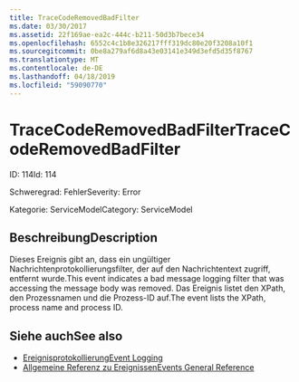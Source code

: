 ```yaml
---
title: TraceCodeRemovedBadFilter
ms.date: 03/30/2017
ms.assetid: 22f169ae-ea2c-444c-b211-50d3b7bece34
ms.openlocfilehash: 6552c4c1b8e326217fff319dc80e20f3208a10f1
ms.sourcegitcommit: 0be8a279af6d8a43e03141e349d3efd5d35f8767
ms.translationtype: MT
ms.contentlocale: de-DE
ms.lasthandoff: 04/18/2019
ms.locfileid: "59090770"
---
```

# <a name="tracecoderemovedbadfilter"></a><span data-ttu-id="901d7-102">TraceCodeRemovedBadFilter</span><span class="sxs-lookup"><span data-stu-id="901d7-102">TraceCodeRemovedBadFilter</span></span>
<span data-ttu-id="901d7-103">ID: 114</span><span class="sxs-lookup"><span data-stu-id="901d7-103">Id: 114</span></span>  
  
 <span data-ttu-id="901d7-104">Schweregrad: Fehler</span><span class="sxs-lookup"><span data-stu-id="901d7-104">Severity: Error</span></span>  
  
 <span data-ttu-id="901d7-105">Kategorie: ServiceModel</span><span class="sxs-lookup"><span data-stu-id="901d7-105">Category: ServiceModel</span></span>  
  
## <a name="description"></a><span data-ttu-id="901d7-106">Beschreibung</span><span class="sxs-lookup"><span data-stu-id="901d7-106">Description</span></span>  
 <span data-ttu-id="901d7-107">Dieses Ereignis gibt an, dass ein ungültiger Nachrichtenprotokollierungsfilter, der auf den Nachrichtentext zugriff, entfernt wurde.</span><span class="sxs-lookup"><span data-stu-id="901d7-107">This event indicates a bad message logging filter that was accessing the message body was removed.</span></span> <span data-ttu-id="901d7-108">Das Ereignis listet den XPath, den Prozessnamen und die Prozess-ID auf.</span><span class="sxs-lookup"><span data-stu-id="901d7-108">The event lists the XPath, process name and process ID.</span></span>  
  
## <a name="see-also"></a><span data-ttu-id="901d7-109">Siehe auch</span><span class="sxs-lookup"><span data-stu-id="901d7-109">See also</span></span>

- [<span data-ttu-id="901d7-110">Ereignisprotokollierung</span><span class="sxs-lookup"><span data-stu-id="901d7-110">Event Logging</span></span>](../../../../../docs/framework/wcf/diagnostics/event-logging/index.md)
- [<span data-ttu-id="901d7-111">Allgemeine Referenz zu Ereignissen</span><span class="sxs-lookup"><span data-stu-id="901d7-111">Events General Reference</span></span>](../../../../../docs/framework/wcf/diagnostics/event-logging/events-general-reference.md)
